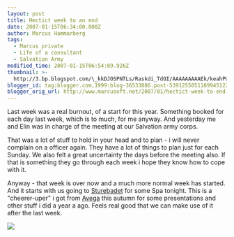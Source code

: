 ```yaml
---
layout: post
title: Hectict week to an end
date: 2007-01-15T06:34:00.000Z
author: Marcus Hammarberg
tags:
  - Marcus private
  - Life of a consultant
  - Salvation Army
modified_time: 2007-01-15T06:54:09.926Z
thumbnail: >-
  http://3.bp.blogspot.com/\_kkDJOSPNTLs/Raskdi_TdOI/AAAAAAAAAEk/keahPU7245s/s72-c/sture.JPG
blogger_id: tag:blogger.com,1999:blog-36533086.post-5391255051189945122
blogger_orig_url: http://www.marcusoft.net/2007/01/hectict-week-to-end.html
---
```





Last week was a real burnout, of a start for this year. Something booked
for each day last week, which is to much, for me anyway. And yesterday
me and Elin was in charge of the meeting at our Salvation army corps.




That was a lot of stuff to hold in your head and to plan - i will never
complain on a officer again. They have a lot of things to plan just for
each Sunday. We also felt a great uncertainty the days before the
meeting also. If that is something they go through each week i hope they
know how to cope with it.




Anyway - that week is over now and a much more normal week has started.
And it starts with us going to [Sturebadet](http://www.sturebadet.se/)
for some Spa tonight. This is a "cheerer-uper" i got from
[Avega](http://www.avega.se/) this autumn for some presentations and
other stuff i did a year a ago. Feels real good that we can make use of
it after the last week.


[<img
src="http://3.bp.blogspot.com/_kkDJOSPNTLs/Raskdi_TdOI/AAAAAAAAAEk/keahPU7245s/s400/sture.JPG"
id="BLOGGER_PHOTO_ID_5020146299661677794" style="CURSOR: hand"
data-border="0" />](http://3.bp.blogspot.com/_kkDJOSPNTLs/Raskdi_TdOI/AAAAAAAAAEk/keahPU7245s/s1600-h/sture.JPG)



